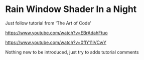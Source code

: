 # Rain Window Shader In a Night
Just follow tutorial from 'The Art of Code'

https://www.youtube.com/watch?v=EBrAdahFtuo

https://www.youtube.com/watch?v=0flY11lVCwY

Nothing new to be introduced, just try to adds tutorial comments
